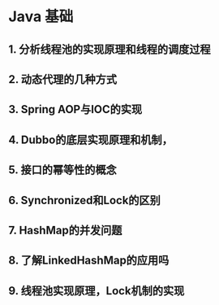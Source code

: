 # Java 基础

## 1. 分析线程池的实现原理和线程的调度过程

## 2. 动态代理的几种方式

## 3. Spring AOP与IOC的实现

## 4. Dubbo的底层实现原理和机制，

## 5. 接口的幂等性的概念

## 6. Synchronized和Lock的区别

## 7. HashMap的并发问题

## 8. 了解LinkedHashMap的应用吗

## 9. 线程池实现原理，Lock机制的实现

## 